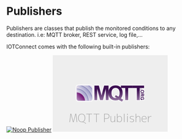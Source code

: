 # Publishers

Publishers are classes that publish the monitored conditions to any destination. i.e: MQTT broker, REST service, log file,...

IOTConnect comes with the following built-in publishers:

[![Noop Publisher](https://dummyimage.com/300x200/eee/aaa.png&text=Noop+Publisher)](publishers/NoopPublisher.md)
[![MQTT Publisher](assets/images/publishers/mqtt.png)](publishers/MQTTPublisher.md)
